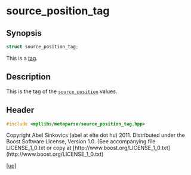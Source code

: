 # source_position_tag

## Synopsis

```cpp
struct source_position_tag;
```

This is a [tag](tag.html).

## Description

This is the tag of the [`source_position`](source_position.html) values.

## Header

```cpp
#include <mpllibs/metaparse/source_position_tag.hpp>
```

<p class="copyright">
Copyright Abel Sinkovics (abel at elte dot hu) 2011.
Distributed under the Boost Software License, Version 1.0.
(See accompanying file LICENSE_1_0.txt or copy at
[http://www.boost.org/LICENSE_1_0.txt](http://www.boost.org/LICENSE_1_0.txt)
</p>

[[up]](reference.html)

